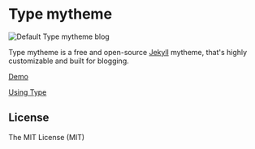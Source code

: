 # Type mytheme

![Default Type mytheme blog](https://cloud.githubusercontent.com/assets/816965/5142407/19742e48-71d6-11e4-8d9d-fdfe010784f0.png)

Type mytheme is a free and open-source [Jekyll](http://jekyllrb.com) mytheme, that's highly customizable and built for blogging.

[Demo](https://rohanchandra.github.io/type-mytheme/)

[Using Type](https://rohanchandra.github.io/project/type.html)

## License
The MIT License (MIT)
